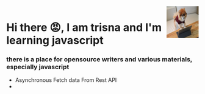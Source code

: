 <img src="cookie-the-pom-SNf-hZz6zOY-unsplash.jpg" align="right" style="height: 84px;width: 84px"/>

# Hi there :rage:, I am trisna and I'm learning javascript

### there is a place for opensource writers and various materials, especially javascript

* Asynchronous Fetch data From Rest API
*